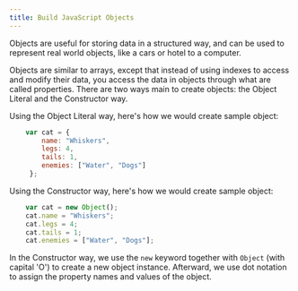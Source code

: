 ```yaml
---
title: Build JavaScript Objects
---
```

Objects are useful for storing data in a structured way, and can be used to represent real world objects, like a cars or hotel to a computer.

Objects are similar to arrays, except that instead of using indexes to access and modify their data, you access the data in objects through what are called properties. There are two ways main to create objects: the Object Literal and the Constructor way.

Using the Object Literal way, here's how we would create sample object:

```js
    var cat = {
        name: "Whiskers",
        legs: 4,
        tails: 1,
        enemies: ["Water", "Dogs"]
     };
```

Using the Constructor way, here's how we would create sample object:

```js
    var cat = new Object();
    cat.name = "Whiskers";
    cat.legs = 4;
    cat.tails = 1;
    cat.enemies = ["Water", "Dogs"];
```

In the Constructor way, we use the `new` keyword together with `Object` (with capital 'O') to create a new object instance. Afterward, we use dot notation to assign the property names and values of the object.

